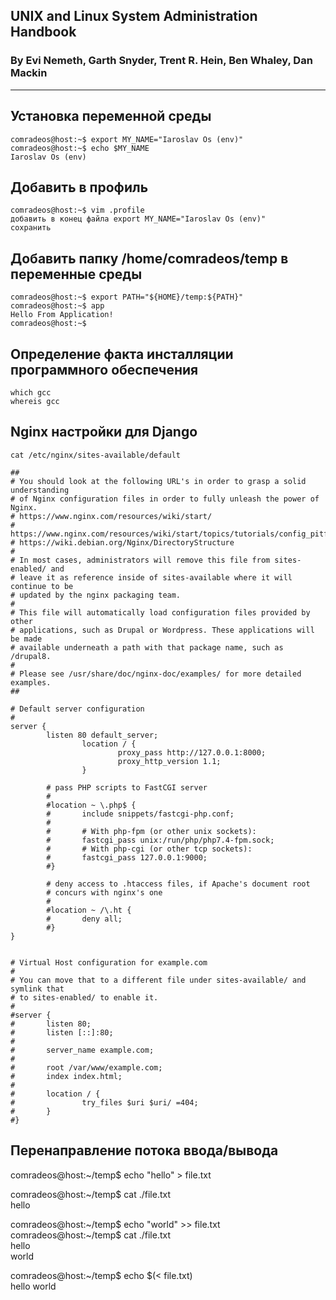 ## UNIX and Linux System Administration Handbook
### By Evi Nemeth, Garth Snyder, Trent R. Hein, Ben Whaley, Dan Mackin  
---
## Установка переменной среды
```
comradeos@host:~$ export MY_NAME="Iaroslav Os (env)"  
comradeos@host:~$ echo $MY_NAME  
Iaroslav Os (env)  
```

## Добавить в профиль
```
comradeos@host:~$ vim .profile
добавить в конец файла export MY_NAME="Iaroslav Os (env)"
сохранить
```

## Добавить папку /home/comradeos/temp в переменные среды
<!-- в папке temp есть бинарь который выводит Hello From Application! -->
```
comradeos@host:~$ export PATH="${HOME}/temp:${PATH}"
comradeos@host:~$ app
Hello From Application!
comradeos@host:~$
```

## Определение факта инсталляции программного обеспечения
```
which gcc
whereis gcc
```

## Nginx настройки для Django
```
cat /etc/nginx/sites-available/default

##
# You should look at the following URL's in order to grasp a solid understanding
# of Nginx configuration files in order to fully unleash the power of Nginx.
# https://www.nginx.com/resources/wiki/start/
# https://www.nginx.com/resources/wiki/start/topics/tutorials/config_pitfalls/
# https://wiki.debian.org/Nginx/DirectoryStructure
#
# In most cases, administrators will remove this file from sites-enabled/ and
# leave it as reference inside of sites-available where it will continue to be
# updated by the nginx packaging team.
#
# This file will automatically load configuration files provided by other
# applications, such as Drupal or Wordpress. These applications will be made
# available underneath a path with that package name, such as /drupal8.
#
# Please see /usr/share/doc/nginx-doc/examples/ for more detailed examples.
##

# Default server configuration
#
server {
        listen 80 default_server;
                location / {
                        proxy_pass http://127.0.0.1:8000;
                        proxy_http_version 1.1;
                }

        # pass PHP scripts to FastCGI server
        #
        #location ~ \.php$ {
        #       include snippets/fastcgi-php.conf;
        #
        #       # With php-fpm (or other unix sockets):
        #       fastcgi_pass unix:/run/php/php7.4-fpm.sock;
        #       # With php-cgi (or other tcp sockets):
        #       fastcgi_pass 127.0.0.1:9000;
        #}

        # deny access to .htaccess files, if Apache's document root
        # concurs with nginx's one
        #
        #location ~ /\.ht {
        #       deny all;
        #}
}


# Virtual Host configuration for example.com
#
# You can move that to a different file under sites-available/ and symlink that
# to sites-enabled/ to enable it.
#
#server {
#       listen 80;
#       listen [::]:80;
#
#       server_name example.com;
#
#       root /var/www/example.com;
#       index index.html;
#
#       location / {
#               try_files $uri $uri/ =404;
#       }
#}
```

<!-- TTY, Teleprinter/Teletype/Teletypewriter  -->

## Перенаправление потока ввода/вывода
<!-- напечатать слово hello в файл  file.txt -->
comradeos@host:~/temp$ echo "hello" > file.txt
<!-- посмотреть содержимое файла  -->
comradeos@host:~/temp$ cat ./file.txt  
hello  

<!-- дописать в файл слово world -->
comradeos@host:~/temp$ echo "world" >> file.txt  
comradeos@host:~/temp$ cat ./file.txt  
hello  
world  

<!-- прочитать содержимое файла перенаправлением потока ввода -->
comradeos@host:~/temp$ echo $(< file.txt)  
hello world  

